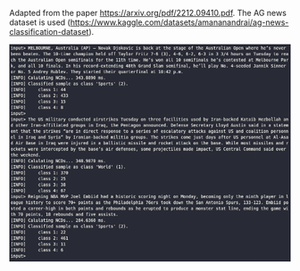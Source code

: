 Adapted from the paper https://arxiv.org/pdf/2212.09410.pdf. The AG news dataset is used (https://www.kaggle.com/datasets/amananandrai/ag-news-classification-dataset).

![alt text](https://github.com/freesynapse/gzip_classifier/blob/main/screenshot.png)
